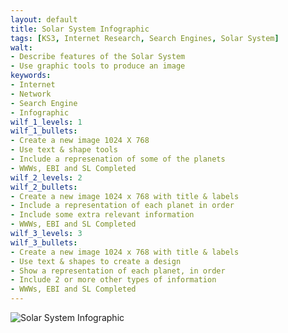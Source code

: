 ```yaml
---
layout: default
title: Solar System Infographic
tags: [KS3, Internet Research, Search Engines, Solar System]
walt:
- Describe features of the Solar System
- Use graphic tools to produce an image
keywords:
- Internet
- Network
- Search Engine
- Infographic
wilf_1_levels: 1
wilf_1_bullets:
- Create a new image 1024 X 768
- Use text & shape tools
- Include a represenation of some of the planets
- WWWs, EBI and SL Completed
wilf_2_levels: 2
wilf_2_bullets:
- Create a new image 1024 x 768 with title & labels
- Include a representation of each planet in order
- Include some extra relevant information
- WWWs, EBI and SL Completed
wilf_3_levels: 3
wilf_3_bullets:
- Create a new image 1024 x 768 with title & labels
- Use text & shapes to create a design
- Show a representation of each planet, in order
- Include 2 or more other types of information
- WWWs, EBI and SL Completed
---
```


![Solar System Infographic](/resources/images/solar-system-infographic-01.png)
